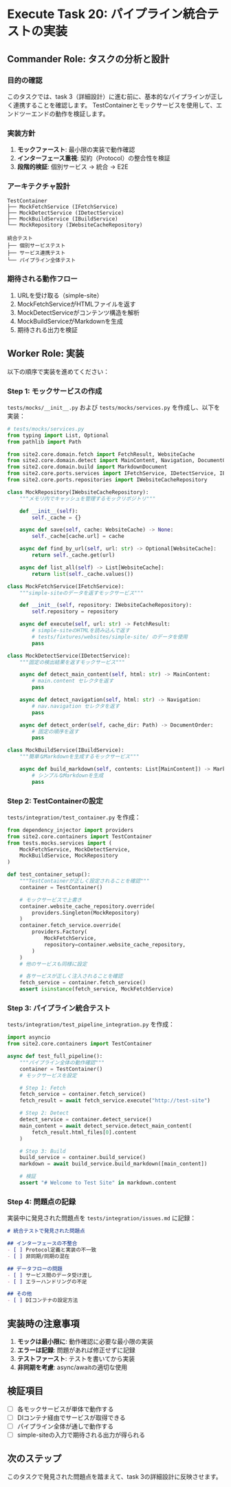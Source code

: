 # Execute Task 20: パイプライン統合テストの実装

## Commander Role: タスクの分析と設計

### 目的の確認
このタスクでは、task 3（詳細設計）に進む前に、基本的なパイプラインが正しく連携することを確認します。
TestContainerとモックサービスを使用して、エンドツーエンドの動作を検証します。

### 実装方針
1. **モックファースト**: 最小限の実装で動作確認
2. **インターフェース重視**: 契約（Protocol）の整合性を検証
3. **段階的検証**: 個別サービス → 統合 → E2E

### アーキテクチャ設計
```
TestContainer
├── MockFetchService (IFetchService)
├── MockDetectService (IDetectService)
├── MockBuildService (IBuildService)
└── MockRepository (IWebsiteCacheRepository)

統合テスト
├── 個別サービステスト
├── サービス連携テスト
└── パイプライン全体テスト
```

### 期待される動作フロー
1. URLを受け取る（simple-site）
2. MockFetchServiceがHTMLファイルを返す
3. MockDetectServiceがコンテンツ構造を解析
4. MockBuildServiceがMarkdownを生成
5. 期待される出力を検証

## Worker Role: 実装

以下の順序で実装を進めてください：

### Step 1: モックサービスの作成
`tests/mocks/__init__.py` および `tests/mocks/services.py` を作成し、以下を実装：

```python
# tests/mocks/services.py
from typing import List, Optional
from pathlib import Path

from site2.core.domain.fetch import FetchResult, WebsiteCache
from site2.core.domain.detect import MainContent, Navigation, DocumentOrder
from site2.core.domain.build import MarkdownDocument
from site2.core.ports.services import IFetchService, IDetectService, IBuildService
from site2.core.ports.repositories import IWebsiteCacheRepository

class MockRepository(IWebsiteCacheRepository):
    """メモリ内でキャッシュを管理するモックリポジトリ"""

    def __init__(self):
        self._cache = {}

    async def save(self, cache: WebsiteCache) -> None:
        self._cache[cache.url] = cache

    async def find_by_url(self, url: str) -> Optional[WebsiteCache]:
        return self._cache.get(url)

    async def list_all(self) -> List[WebsiteCache]:
        return list(self._cache.values())

class MockFetchService(IFetchService):
    """simple-siteのデータを返すモックサービス"""

    def __init__(self, repository: IWebsiteCacheRepository):
        self.repository = repository

    async def execute(self, url: str) -> FetchResult:
        # simple-siteのHTMLを読み込んで返す
        # tests/fixtures/websites/simple-site/ のデータを使用
        pass

class MockDetectService(IDetectService):
    """固定の検出結果を返すモックサービス"""

    async def detect_main_content(self, html: str) -> MainContent:
        # main.content セレクタを返す
        pass

    async def detect_navigation(self, html: str) -> Navigation:
        # nav.navigation セレクタを返す
        pass

    async def detect_order(self, cache_dir: Path) -> DocumentOrder:
        # 固定の順序を返す
        pass

class MockBuildService(IBuildService):
    """簡単なMarkdownを生成するモックサービス"""

    async def build_markdown(self, contents: List[MainContent]) -> MarkdownDocument:
        # シンプルなMarkdownを生成
        pass
```

### Step 2: TestContainerの設定
`tests/integration/test_container.py` を作成：

```python
from dependency_injector import providers
from site2.core.containers import TestContainer
from tests.mocks.services import (
    MockFetchService, MockDetectService,
    MockBuildService, MockRepository
)

def test_container_setup():
    """TestContainerが正しく設定されることを確認"""
    container = TestContainer()

    # モックサービスで上書き
    container.website_cache_repository.override(
        providers.Singleton(MockRepository)
    )
    container.fetch_service.override(
        providers.Factory(
            MockFetchService,
            repository=container.website_cache_repository,
        )
    )
    # 他のサービスも同様に設定

    # 各サービスが正しく注入されることを確認
    fetch_service = container.fetch_service()
    assert isinstance(fetch_service, MockFetchService)
```

### Step 3: パイプライン統合テスト
`tests/integration/test_pipeline_integration.py` を作成：

```python
import asyncio
from site2.core.containers import TestContainer

async def test_full_pipeline():
    """パイプライン全体の動作確認"""
    container = TestContainer()
    # モックサービスを設定

    # Step 1: Fetch
    fetch_service = container.fetch_service()
    fetch_result = await fetch_service.execute("http://test-site")

    # Step 2: Detect
    detect_service = container.detect_service()
    main_content = await detect_service.detect_main_content(
        fetch_result.html_files[0].content
    )

    # Step 3: Build
    build_service = container.build_service()
    markdown = await build_service.build_markdown([main_content])

    # 検証
    assert "# Welcome to Test Site" in markdown.content
```

### Step 4: 問題点の記録
実装中に発見された問題点を `tests/integration/issues.md` に記録：

```markdown
# 統合テストで発見された問題点

## インターフェースの不整合
- [ ] Protocol定義と実装の不一致
- [ ] 非同期/同期の混在

## データフローの問題
- [ ] サービス間のデータ受け渡し
- [ ] エラーハンドリングの不足

## その他
- [ ] DIコンテナの設定方法
```

## 実装時の注意事項
1. **モックは最小限に**: 動作確認に必要な最小限の実装
2. **エラーは記録**: 問題があれば修正せずに記録
3. **テストファースト**: テストを書いてから実装
4. **非同期を考慮**: async/awaitの適切な使用

## 検証項目
- [ ] 各モックサービスが単体で動作する
- [ ] DIコンテナ経由でサービスが取得できる
- [ ] パイプライン全体が通しで動作する
- [ ] simple-siteの入力で期待される出力が得られる

## 次のステップ
このタスクで発見された問題点を踏まえて、task 3の詳細設計に反映させます。
